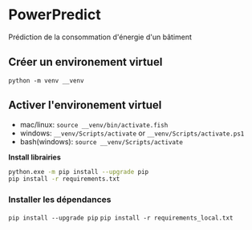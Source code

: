# PowerPredict
Prédiction de la consommation d'énergie d'un bâtiment

## Créer un environement virtuel

```python -m venv __venv```

## Activer l'environement virtuel

- mac/linux:
`source __venv/bin/activate.fish`
- windows:
`__venv/Scripts/activate` or `__venv/Scripts/activate.ps1` 
- bash(windows):
`source __venv/Scripts/activate`

**Install librairies**

```bash
python.exe -m pip install --upgrade pip
pip install -r requirements.txt
```

### Installer les dépendances

```pip install --upgrade pip```
```pip install -r requirements_local.txt```
